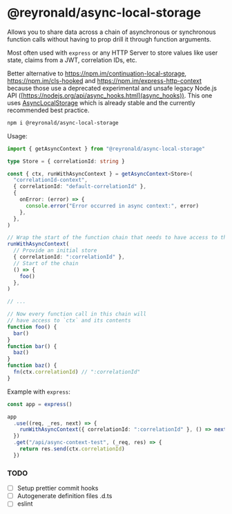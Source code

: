 # @reyronald/async-local-storage

Allows you to share data across a chain of asynchronous or synchronous function calls without having to prop drill it through function arguments.

Most often used with `express` or any HTTP Server to store values like user state, claims from a JWT, correlation IDs, etc.

Better alternative to https://npm.im/continuation-local-storage, https://npm.im/cls-hooked and https://npm.im/express-http-context because those use a deprecated experimental and unsafe legacy Node.js API ([https://nodejs.org/api/async_hooks.html](async_hooks)). This one uses [AsyncLocalStorage](https://nodejs.org/api/async_context.html#class-asynclocalstorage) which is already stable and the currently recommended best practice.

```sh
npm i @reyronald/async-local-storage
```

Usage:

```ts
import { getAsyncContext } from "@reyronald/async-local-storage"

type Store = { correlationId: string }

const { ctx, runWithAsyncContext } = getAsyncContext<Store>(
  "correlationId-context",
  { correlationId: "default-correlationId" },
  {
    onError: (error) => {
      console.error("Error occurred in async context:", error)
    },
  },
)

// Wrap the start of the function chain that needs to have access to the context
runWithAsyncContext(
  // Provide an initial store
  { correlationId: ":correlationId" },
  // Start of the chain
  () => {
    foo()
  },
)

// ...

// Now every function call in this chain will
// have access to `ctx` and its contents
function foo() {
  bar()
}
function bar() {
  baz()
}
function baz() {
  fn(ctx.correlationId) // ":correlationId"
}
```

Example with `express`:

```ts
const app = express()

app
  .use((req, _res, next) => {
    runWithAsyncContext({ correlationId: ":correlationId" }, () => next())
  })
  .get("/api/async-context-test", (_req, res) => {
    return res.send(ctx.correlationId)
  })
```

### TODO

- [ ] Setup prettier commit hooks
- [ ] Autogenerate definition files .d.ts
- [ ] eslint
